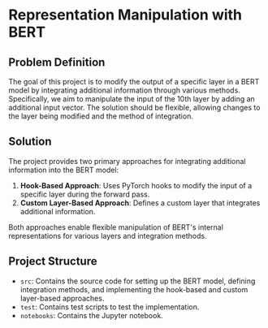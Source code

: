 # Representation Manipulation with BERT

## Problem Definition

The goal of this project is to modify the output of a specific layer in a BERT model by integrating additional information through various methods. Specifically, we aim to manipulate the input of the 10th layer by adding an additional input vector. The solution should be flexible, allowing changes to the layer being modified and the method of integration.

## Solution

The project provides two primary approaches for integrating additional information into the BERT model:
1. **Hook-Based Approach**: Uses PyTorch hooks to modify the input of a specific layer during the forward pass.
2. **Custom Layer-Based Approach**: Defines a custom layer that integrates additional information.

Both approaches enable flexible manipulation of BERT's internal representations for various layers and integration methods.

## Project Structure

- `src`: Contains the source code for setting up the BERT model, defining integration methods, and implementing the hook-based and custom layer-based approaches.
- `test`: Contains test scripts to test the implementation.
- `notebooks`: Contains the Jupyter notebook.
